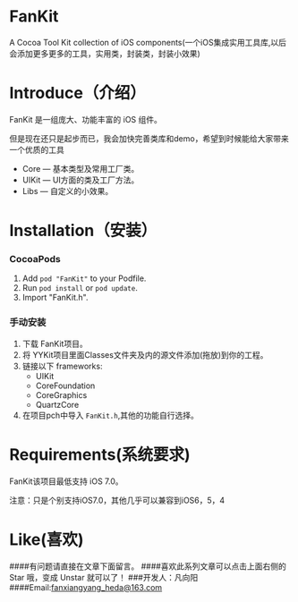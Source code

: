 # FanKit
A Cocoa Tool Kit collection of iOS components(一个iOS集成实用工具库,以后会添加更多更多的工具，实用类，封装类，封装小效果)


Introduce（介绍）
==============

FanKit 是一组庞大、功能丰富的 iOS 组件。

但是现在还只是起步而已，我会加快完善类库和demo，希望到时候能给大家带来一个优质的工具

* Core 			— 基本类型及常用工厂类。
* UIKit		 	— UI方面的类及工厂方法。
* Libs		 	— 自定义的小效果。

Installation（安装）
==============
### CocoaPods

1. Add `pod "FanKit"` to your Podfile.
2. Run `pod install` or `pod update`.
3. Import "FanKit.h".

### 手动安装

1. 下载 FanKit项目。
2. 将 YYKit项目里面Classes文件夹及内的源文件添加(拖放)到你的工程。
3. 链接以下 frameworks:
    * UIKit
    * CoreFoundation
    * CoreGraphics
    * QuartzCore
4. 在项目pch中导入 `FanKit.h`,其他的功能自行选择。

Requirements(系统要求)
==============
FanKit该项目最低支持 iOS 7.0。

注意：只是个别支持iOS7.0，其他几乎可以兼容到iOS6，5，4


Like(喜欢)
==============
####有问题请直接在文章下面留言。
####喜欢此系列文章可以点击上面右侧的 Star 哦，变成 Unstar 就可以了！ 
###开发人：凡向阳
####Email:fanxiangyang_heda@163.com
